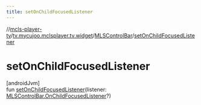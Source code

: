 ```yaml
---
title: setOnChildFocusedListener
---
```

//[mcls-player-tv](../../../index.html)/[tv.mycujoo.mclsplayer.tv.widget](../index.html)/[MLSControlBar](index.html)/[setOnChildFocusedListener](set-on-child-focused-listener.html)



# setOnChildFocusedListener



[androidJvm]\
fun [setOnChildFocusedListener](set-on-child-focused-listener.html)(listener: [MLSControlBar.OnChildFocusedListener](-on-child-focused-listener/index.html)?)




